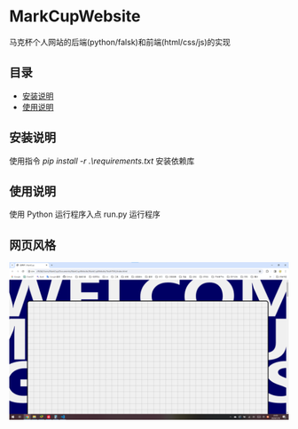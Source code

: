 # MarkCupWebsite

马克杯个人网站的后端(python/falsk)和前端(html/css/js)的实现

## 目录

- [安装说明](#安装说明)
- [使用说明](#使用说明)

## 安装说明

使用指令 *pip install -r .\requirements.txt* 安装依赖库

## 使用说明

使用 Python 运行程序入点 run.py 运行程序

## 网页风格

![网页风格示意图](/README/style.png)